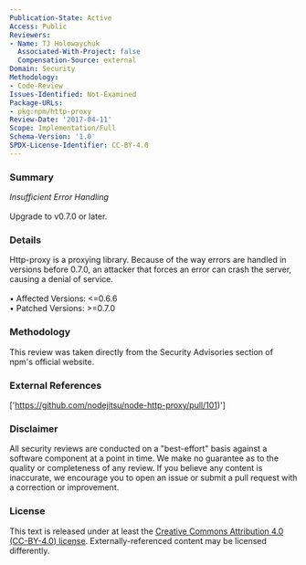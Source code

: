 ```yaml
---
Publication-State: Active
Access: Public
Reviewers:
- Name: TJ Holowaychuk
  Associated-With-Project: false
  Compensation-Source: external
Domain: Security
Methodology:
- Code-Review
Issues-Identified: Not-Examined
Package-URLs:
- pkg:npm/http-proxy
Review-Date: '2017-04-11'
Scope: Implementation/Full
Schema-Version: '1.0'
SPDX-License-Identifier: CC-BY-4.0
---
```

### Summary
*Insufficient Error Handling*<br><br>Upgrade to v0.7.0 or later.
### Details
Http-proxy is a proxying library.  Because of the way errors are handled in versions before 0.7.0, an attacker that forces an error can crash the server, causing a denial of service.
<br><br>• Affected Versions: <=0.6.6
<br>• Patched Versions: >=0.7.0
### Methodology
This review was taken directly from the Security Advisories section of npm's official website.
### External References
['https://github.com/nodejitsu/node-http-proxy/pull/101)']
### Disclaimer
All security reviews are conducted on a "best-effort" basis against a software component at a point in time. We make no guarantee as to the quality or completeness of any review. If you believe any content is inaccurate, we encourage you to open an issue or submit a pull request with a correction or improvement.
### License
This text is released under at least the [Creative Commons Attribution 4.0 (CC-BY-4.0) license](https://creativecommons.org/licenses/by/4.0/legalcode.txt). Externally-referenced content may be licensed differently.
